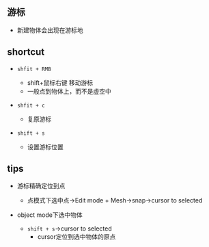 ## 游标
+ 新建物体会出现在游标地



## shortcut
+ `shfit + RMB`
    + shift+鼠标右键 移动游标
    + 一般点到物体上，而不是虚空中

+ `shfit + c`
    + 复原游标


+ `shift + s`
    + 设置游标位置

## tips
+ 游标精确定位到点
    + 点模式下选中点->Edit mode + Mesh->snap->cursor to selected

+ object mode下选中物体
    + `shift + s`->cursor to selected
        + cursor定位到选中物体的原点